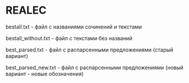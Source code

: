 # REALEC
bestall.txt - файл с названиями сочинений и текстами

bestall_without.txt - файл с текстами без названий

best_parsed.txt - файл с распарсенными предложениями (старый вариант)

best_parsed_new.txt - файл с распарсенными предложениями (новый вариант - новые обозначения)

